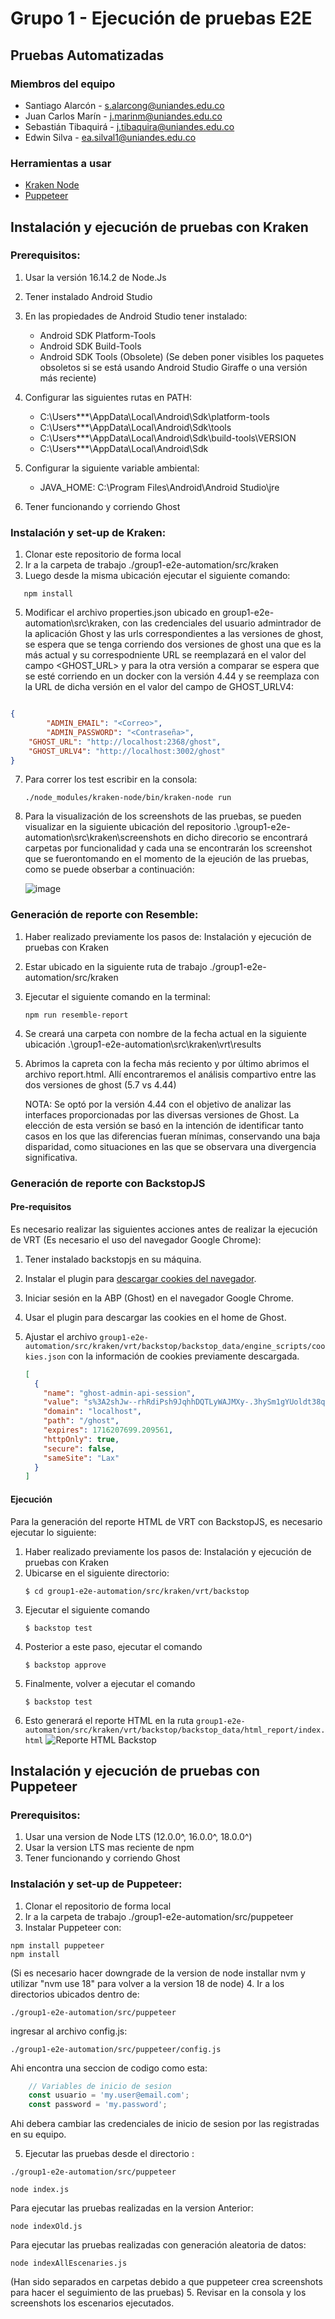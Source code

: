 # Grupo 1 - Ejecución de pruebas E2E
## Pruebas Automatizadas

### Miembros del equipo 

- Santiago Alarcón - s.alarcong@uniandes.edu.co
- Juan Carlos Marín - j.marinm@uniandes.edu.co
- Sebastián Tibaquirá - j.tibaquira@uniandes.edu.co
- Edwin Silva - ea.silval1@uniandes.edu.co

### Herramientas a usar

- [Kraken Node](https://github.com/TheSoftwareDesignLab/KrakenMobile)
- [Puppeteer](https://github.com/puppeteer/puppeteer)


## Instalación y ejecución de pruebas con Kraken

### Prerequisitos: 
1. Usar la versión 16.14.2 de Node.Js
2. Tener instalado Android Studio
3. En las propiedades de Android Studio tener instalado:
   * Android SDK Platform-Tools
   * Android SDK Build-Tools
   * Android SDK Tools (Obsolete) (Se deben poner visibles los paquetes obsoletos si se está usando Android Studio Giraffe o una versión más reciente)

4. Configurar las siguientes rutas en PATH:
   
   * C:\Users\***\AppData\Local\Android\Sdk\platform-tools
   * C:\Users\***\AppData\Local\Android\Sdk\tools
   * C:\Users\***\AppData\Local\Android\Sdk\build-tools\VERSION
   * C:\Users\***\AppData\Local\Android\Sdk

6. Configurar la siguiente variable ambiental:
	* JAVA_HOME: C:\Program Files\Android\Android Studio\jre
7. Tener funcionando y corriendo Ghost
   
### Instalación y set-up de Kraken:
1. Clonar este repositorio de forma local
2. Ir a la carpeta de trabajo  ./group1-e2e-automation/src/kraken
3. Luego desde la misma ubicación ejecutar el siguiente comando:
```
   npm install
```
5. Modificar el archivo properties.json ubicado en group1-e2e-automation\src\kraken, con las credenciales del usuario admintrador de la aplicación Ghost y las urls correspondientes a las versiones de ghost, se espera que se tenga corriendo dos versiones de ghost una que es la más actual y su correspodniente URL  se reemplazará en el valor del campo <GHOST_URL> y para la otra versión a comparar se espera que se esté corriendo en un docker con la versión 4.44 y se reemplaza con la URL de dicha versión en el valor del campo de GHOST_URLV4:

```json

{
    	"ADMIN_EMAIL": "<Correo>",
    	"ADMIN_PASSWORD": "<Contraseña>",
  	"GHOST_URL": "http://localhost:2368/ghost",
  	"GHOST_URLV4": "http://localhost:3002/ghost" 
}
```
7. Para correr los test escribir en la consola:
   ```
   ./node_modules/kraken-node/bin/kraken-node run
   ```
9. Para la visualización de los screenshots de las pruebas, se pueden visualizar en la siguiente ubicación del repositorio .\group1-e2e-automation\src\kraken\screenshots en dicho direcorio se encontrará carpetas por funcionalidad y cada una se encontrarán los screenshot que se fuerontomando en el momento de la ejeución de las pruebas, como se puede obserbar a continuación:

    ![image](https://github.com/edwinsilva-miso/group1-e2e-automation/assets/139934363/310e2e6f-835b-4a6b-8998-dc9c82d387d3)

### Generación de reporte con Resemble: 

1. Haber realizado previamente los pasos de: Instalación y ejecución de pruebas con Kraken 
2. Estar ubicado en la siguiente ruta de trabajo  ./group1-e2e-automation/src/kraken
3. Ejecutar el siguiente comando en la terminal:
   ```
   npm run resemble-report
   ```
5. Se creará una carpeta con nombre de la fecha actual en la siguiente ubicación .\group1-e2e-automation\src\kraken\vrt\results
6. Abrimos la capreta con la fecha más reciento y por último abrimos el archivo report.html. Allí encontraremos el análisis compartivo entre las dos versiones de ghost (5.7 vs 4.44)
   
    NOTA: Se optó por la versión 4.44 con el objetivo de analizar las interfaces proporcionadas por las diversas versiones de Ghost. La elección de esta versión se basó en la intención de identificar tanto casos en los que las diferencias fueran mínimas, conservando una baja disparidad, como situaciones en las que se observara una divergencia significativa.

### Generación de reporte con BackstopJS

#### Pre-requisitos

Es necesario realizar las siguientes acciones antes de realizar la ejecución de VRT (Es necesario el uso del navegador Google Chrome):

1. Tener instalado backstopjs en su máquina.
2. Instalar el plugin para [descargar cookies del navegador](https://chrome.google.com/webstore/detail/cookie-inspector/jgbbilmfbammlbbhmmgaagdkbkepnijn?hl=en).
3. Iniciar sesión en la ABP (Ghost) en el navegador Google Chrome.
4. Usar el plugin para descargar las cookies en el home de Ghost.
5. Ajustar el archivo `group1-e2e-automation/src/kraken/vrt/backstop/backstop_data/engine_scripts/cookies.json` con la información de cookies previamente descargada.

   ```json
   [
     {
       "name": "ghost-admin-api-session",
       "value": "s%3A2shJw--rhRdiPsh9JqhhDQTLyWAJMXy-.3hySm1gYUoldt38qm1%2Fe48%2FeemuQbeGsm7IB89xVLGg",
       "domain": "localhost",
       "path": "/ghost",
       "expires": 1716207699.209561,
       "httpOnly": true,
       "secure": false,
       "sameSite": "Lax"
     }
   ]
   ```


#### Ejecución

Para la generación del reporte HTML de VRT con BackstopJS, es necesario ejecutar lo siguiente:

1. Haber realizado previamente los pasos de: Instalación y ejecución de pruebas con Kraken
2. Ubicarse en el siguiente directorio:
   ```shell
   $ cd group1-e2e-automation/src/kraken/vrt/backstop
   ```	
3. Ejecutar el siguiente comando
   ```shell
   $ backstop test
   ```
5. Posterior a este paso, ejecutar el comando
   ```shell
   $ backstop approve
   ```
7. Finalmente, volver a ejecutar el comando
   ```shell
   $ backstop test
   ```
9. Esto generará el reporte HTML en la ruta `group1-e2e-automation/src/kraken/vrt/backstop/backstop_data/html_report/index.html`
    ![Reporte HTML Backstop](https://github.com/edwinsilva-miso/group1-e2e-automation/assets/142602650/9cb21999-60ac-4355-9eb3-cbdf1e338a23)

## Instalación y ejecución de pruebas con Puppeteer
### Prerequisitos:
1. Usar una version de Node LTS (12.0.0^, 16.0.0^, 18.0.0^)
2. Usar la version LTS mas reciente de npm
3. Tener funcionando y corriendo Ghost

### Instalación y set-up de Puppeteer:
1. Clonar el repositorio de forma local
2. Ir a la carpeta de trabajo  ./group1-e2e-automation/src/puppeteer
3. Instalar Puppeteer con: 
```shell
npm install puppeteer
npm install
```
(Si es necesario hacer downgrade de la version de node installar nvm y utilizar "nvm use 18" para volver a la version 18 de node)
4. Ir a los directorios ubicados dentro de: 
```
./group1-e2e-automation/src/puppeteer
```
ingresar al archivo config.js: 
```
./group1-e2e-automation/src/puppeteer/config.js
```
Ahi encontra una seccion de codigo como esta:

```js
    // Variables de inicio de sesion
    const usuario = 'my.user@email.com';
    const password = 'my.password';
```

Ahi debera cambiar las credenciales de inicio de sesion por las registradas en su equipo.

5. Ejecutar las pruebas desde el directorio : 
```
./group1-e2e-automation/src/puppeteer
```
```
node index.js
```
Para ejecutar las pruebas realizadas en la version Anterior:
```
node indexOld.js
```
Para ejecutar las pruebas realizadas con generación aleatoria de datos:
```
node indexAllEscenaries.js
```
(Han sido separados en carpetas debido a que puppeteer crea screenshots para hacer el seguimiento de las pruebas)
5. Revisar en la consola y los screenshots los escenarios ejecutados.



